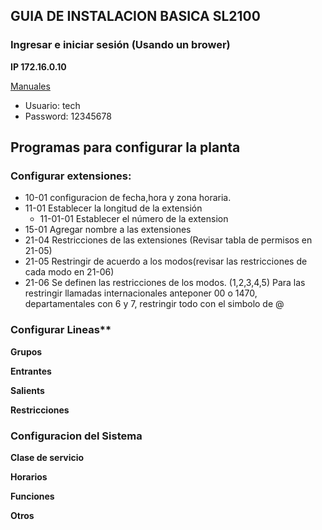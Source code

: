 ##  GUIA DE INSTALACION BASICA SL2100
###  Ingresar e iniciar sesión (Usando un  brower)
**IP  172.16.0.10**

[Manuales](https://drive.google.com/drive/folders/1zdMrxQgAH3iDA1n5g9xs1TcjfX43_epW?usp=sharing "caracteristicas, hardware y programas")
<!--creando lista desordenada con *-->
* Usuario: tech
* Password: 12345678

## **Programas para configurar la planta**

### Configurar extensiones:
* 10-01 configuracion de fecha,hora y zona horaria.
* 11-01 Establecer la longitud de la extensión
    * 11-01-01 Establecer el número de la extension
* 15-01 Agregar nombre a las extensiones
* 21-04 Restricciones de las extensiones (Revisar tabla de permisos en 21-05)
* 21-05 Restringir de acuerdo a los modos(revisar las restricciones de cada modo en 21-06)
* 21-06 Se definen las restricciones de los modos. (1,2,3,4,5) Para las restringir llamadas internacionales anteponer 00 o 1470, departamentales con 6 y 7, restringir todo con el simbolo de @

### Configurar Lineas**
**Grupos**

**Entrantes**

**Salients**

**Restricciones**

### Configuracion del Sistema
**Clase de servicio**

**Horarios**

**Funciones**

**Otros**

